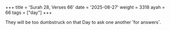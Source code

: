+++
title = 'Surah 28, Verses 66'
date = '2025-08-27'
weight = 3318
ayah = 66
tags = ["day"]
+++

They will be too dumbstruck on that Day to ask one another ˹for answers˺.